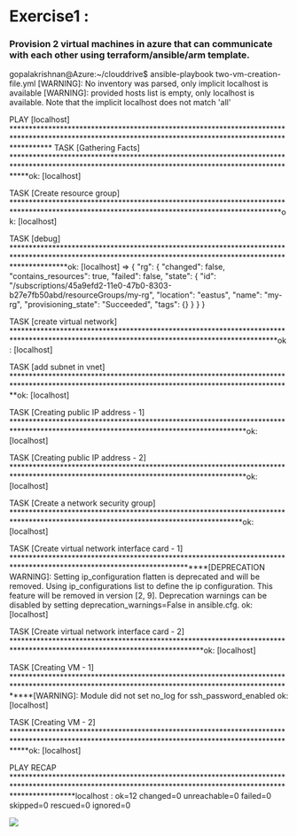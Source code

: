 # Exercise1 :  
### Provision 2 virtual machines in azure that can communicate with each other using terraform/ansible/arm template.  

gopalakrishnan@Azure:~/clouddrive$ ansible-playbook two-vm-creation-file.yml
[WARNING]: No inventory was parsed, only implicit localhost is available
[WARNING]: provided hosts list is empty, only localhost is available. Note that the implicit localhost does not match 'all'

PLAY [localhost] *********************************************************************************************************************************************************
TASK [Gathering Facts] ***************************************************************************************************************************************************ok: [localhost]

TASK [Create resource group] *********************************************************************************************************************************************ok: [localhost]

TASK [debug] *************************************************************************************************************************************************************ok: [localhost] => {
    "rg": {
        "changed": false,
        "contains_resources": true,
        "failed": false,
        "state": {
            "id": "/subscriptions/45a9efd2-11e0-47b0-8303-b27e7fb50abd/resourceGroups/my-rg",
            "location": "eastus",
            "name": "my-rg",
            "provisioning_state": "Succeeded",
            "tags": {}
        }
    }
}

TASK [create virtual network] ********************************************************************************************************************************************ok: [localhost]

TASK [add subnet in vnet] ************************************************************************************************************************************************ok: [localhost]

TASK [Creating public IP address - 1] ************************************************************************************************************************************ok: [localhost]

TASK [Creating public IP address - 2] ************************************************************************************************************************************ok: [localhost]

TASK [Create a network security group] ***********************************************************************************************************************************ok: [localhost]

TASK [Create virtual network interface card - 1] *************************************************************************************************************************[DEPRECATION WARNING]: Setting ip_configuration flatten is deprecated and will be removed. Using ip_configurations list to define the ip configuration. This feature will
 be removed in version [2, 9]. Deprecation warnings can be disabled by setting deprecation_warnings=False in ansible.cfg.
ok: [localhost]

TASK [Create virtual network interface card - 2] *************************************************************************************************************************ok: [localhost]

TASK [Creating VM - 1] ***************************************************************************************************************************************************[WARNING]: Module did not set no_log for ssh_password_enabled
ok: [localhost]

TASK [Creating VM - 2] ***************************************************************************************************************************************************ok: [localhost]

PLAY RECAP ***************************************************************************************************************************************************************localhost                  : ok=12   changed=0    unreachable=0    failed=0    skipped=0    rescued=0    ignored=0


![](images/ping_vm1_vm2.jpg)